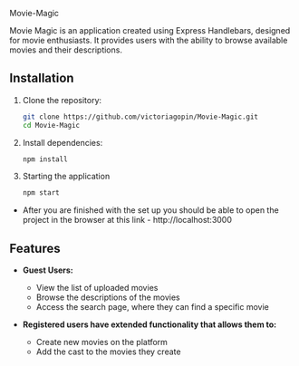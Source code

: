 Movie-Magic

Movie Magic is an application created using Express Handlebars, designed for movie enthusiasts. It provides users with the ability to browse available movies and their descriptions.

## Installation

1. Clone the repository:
   ```bash
   git clone https://github.com/victoriagopin/Movie-Magic.git
   cd Movie-Magic
2. Install dependencies:
   ```bash
   npm install
3. Starting the application
    ```bash
   npm start


- After you are finished with the set up you should be able to open the project in the browser at this link - http://localhost:3000

## Features

- **Guest Users:**
  - View the list of uploaded movies
  - Browse the descriptions of the movies
  - Access the search page, where they can find a specific movie
 
- **Registered users have extended functionality that allows them to:**
  - Create new movies on the platform
  - Add the cast to the movies they create
